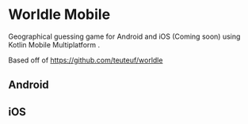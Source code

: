 # Worldle Mobile

Geographical guessing game for Android and iOS (Coming soon) using Kotlin Mobile Multiplatform .

Based off of https://github.com/teuteuf/worldle

## Android

## iOS
